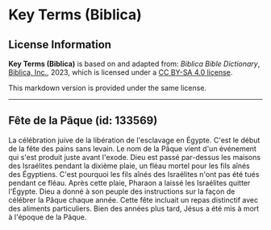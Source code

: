 # Key Terms (Biblica)

## License Information

**Key Terms (Biblica)** is based on and adapted from: _Biblica Bible Dictionary_, [Biblica, Inc.](https://www.biblica.com/), 2023, which is licensed under a [CC BY-SA 4.0 license](https://creativecommons.org/licenses/by-sa/4.0/legalcode.en).

This markdown version is provided under the same license.



--------------------------------

## Fête de la Pâque (id: 133569)

La célébration juive de la libération de l'esclavage en Égypte. C'est le début de la fête des pains sans levain. Le nom de la Pâque vient d'un événement qui s'est produit juste avant l'exode. Dieu est passé par\-dessus les maisons des Israélites pendant la dixième plaie, un fléau mortel pour les fils aînés des Égyptiens. C'est pourquoi les fils aînés des Israélites n'ont pas été tués pendant ce fléau. Après cette plaie, Pharaon a laissé les Israélites quitter l'Égypte. Dieu a donné à son peuple des instructions sur la façon de célébrer la Pâque chaque année. Cette fête incluait un repas distinctif avec des aliments particuliers. Bien des années plus tard, Jésus a été mis à mort à l'époque de la Pâque.


